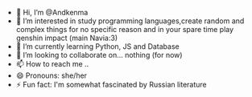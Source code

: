 - 👋 Hi, I’m @Andkenma
- 👀 I’m interested in study programming languages,create random and complex things for no specific reason and in your spare time play genshin impact (main Navia:3)
- 🌱 I’m currently learning Python, JS and Database
- 💞️ I’m looking to collaborate on... nothing (for now)
- 📫 How to reach me ..
- 😄 Pronouns: she/her
- ⚡ Fun fact: I'm somewhat fascinated by Russian literature

<!---
Andkenma/Andkenma is a ✨ special ✨ repository because its `README.md` (this file) appears on your GitHub profile.
You can click the Preview link to take a look at your changes.
--->
